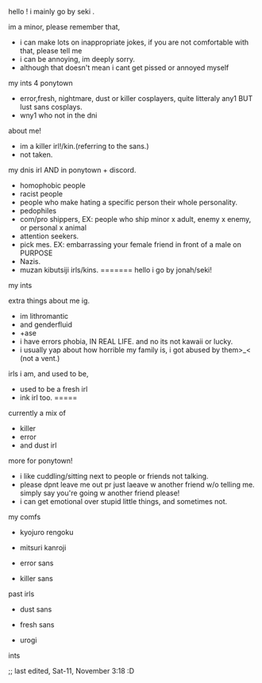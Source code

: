 
hello ! i mainly go by seki .


im a minor, please remember that,
- i can make lots on inappropriate jokes, if you are not  comfortable with that, please tell me
- i can be annoying, im deeply sorry.
- although that doesn't mean i cant get pissed or annoyed myself


my ints 4 ponytown
- error,fresh, nightmare, dust or killer cosplayers, quite litteraly any1 BUT lust sans cosplays.
- wny1 who not in the dni

about me!
- im a killer irl!/kin.(referring to the sans.)
- not taken.


my dnis irl AND in ponytown + discord.
- homophobic people
- racist people
- people who make hating a specific person their whole personality.
- pedophiles
- com/pro shippers, EX: people who ship minor x adult, enemy x enemy, or personal x animal
- attention seekers.
- pick mes. EX: embarrassing your female friend in front of a male on PURPOSE
- Nazis.
- muzan kibutsiji irls/kins.
=======
hello i go by jonah/seki!




my ints






extra things about me ig.


- im lithromantic
- and genderfluid
- +ase
- i have errors phobia, IN REAL LIFE. and no its not kawaii or lucky.
- i usually yap about how horrible my family is, i got abused by them>_< (not a vent.)


irls i am, and used to be,
- used to be a fresh irl
- ink irl too.
=====





currently a mix of 
- killer
- error
- and dust irl



more for ponytown!
- i like cuddling/sitting next to people or friends not talking.
- please dpnt leave me out pr just laeave w another friend w/o telling me. simply say you're going w another friend please!
- i can get emotional over stupid little things, and sometimes not.


my comfs
- kyojuro rengoku






- mitsuri kanroji


- error sans

- killer sans


past irls


- dust sans


- fresh sans



- urogi


ints


;; last edited, Sat-11, November 3:18
:D 














